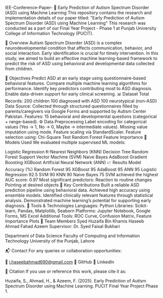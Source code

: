 IEE-Conference-Paper-
🧠 Early Prediction of Autism Spectrum Disorder (ASD) using Machine Learning
This repository contains the research and implementation details of our paper titled:
"Early Prediction of Autism Spectrum Disorder (ASD) using Machine Learning"
This research was conducted as a part of our Final Year Project - Phase 1 at Punjab University College of Information Technology (PUCIT).

📄 Overview
Autism Spectrum Disorder (ASD) is a complex neurodevelopmental condition that affects communication, behavior, and social interaction. Early identification is crucial for timely intervention. In this study, we aimed to build an effective machine learning-based framework to predict the risk of ASD using behavioral and developmental data collected from children.

🎯 Objectives
Predict ASD at an early stage using questionnaire-based behavioral features.
Compare multiple machine learning algorithms for performance.
Identify key predictors contributing most to ASD diagnosis.
Enable data-driven support for early clinical screening.
📊 Dataset
Total Records: 200 children
100 diagnosed with ASD
100 neurotypical (non-ASD)
Data Source: Collected through structured questionnaires filled by parents/caregivers via Google Forms and supported by Autism Center Pakistan.
Features: 15 behavioral and developmental questions (categorical + range-based).
⚙️ Data Preprocessing
Label encoding for categorical values (Yes → 1, No → 0, Maybe → intermediate values).
Missing value imputation using mode.
Feature scaling via StandardScaler.
Feature selection using:
Chi-Square Test
Random Forest Feature Importance
🧪 Models Used
We evaluated multiple supervised ML models:

Logistic Regression
K-Nearest Neighbors (KNN)
Decision Tree
Random Forest
Support Vector Machine (SVM)
Naive Bayes
AdaBoost
Gradient Boosting
XGBoost
Artificial Neural Network (ANN)
📈 Results
Model	Accuracy (%)
Random Forest	95
XGBoost	95
AdaBoost	95
ANN	95
Logistic Regression	92.5
SVM	90
KNN	90
Naive Bayes	75
SVM achieved the highest AUC score: 0.97
Most significant predictors:
Reaction to routine changes
Pointing at desired objects
📌 Key Contributions
Built a reliable ASD prediction pipeline using behavioral data.
Achieved high accuracy using ensemble models.
Identified clinically relevant features through statistical analysis.
Demonstrated machine learning’s potential for supporting early diagnosis.
🧠 Tools & Technologies
Languages: Python
Libraries: Scikit-learn, Pandas, Matplotlib, Seaborn
Platforms: Jupyter Notebook, Google Forms, MS Excel
Additional Tools: ROC Curve, Confusion Matrix, Feature Importance Plots
👥 Team Members
Syed Huzaifa Bin Khamis
Haseeb Ahmad
Fahad Azeem
Supervisor: Dr. Syed Faisal Bukhari

Department of Data Science
Faculty of Computing and Information Technology
University of the Punjab, Lahore

📬 Contact
For any queries or collaboration opportunities:

📧 i.haseebahmad690@gmail.com
🔗 GitHub
🔗 LinkedIn

📢 Citation
If you use or reference this work, please cite it as:

Huzaifa, S., Ahmad, H., & Azeem, F. (2025). Early Prediction of Autism Spectrum Disorder using Machine Learning. PUCIT Final Year Project Phase 1.
